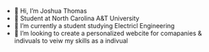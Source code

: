 - 👋 Hi, I’m Joshua Thomas
- 👀 Student at North Carolina A&T University 
- 🌱 I’m currently a student studying Electricl Engineering 
- 💞️ I’m looking to create a personalized webcite for comapanies & indivuals to veiw my skills as a indivual


<!---
Jdthomas1/Jdthomas1 is a ✨ special ✨ repository because its `README.md` (this file) appears on your GitHub profile.
You can click the Preview link to take a look at your changes.
--->
